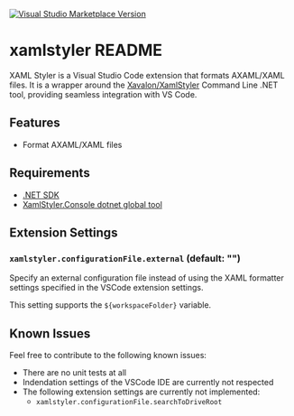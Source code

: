 [![Visual Studio Marketplace Version](https://img.shields.io/visual-studio-marketplace/v/dabbinavo.xamlstyler?include_prereleases&label=Visual%20Studio%20Code%20Marketplace)](https://marketplace.visualstudio.com/items?itemName=dabbinavo.xamlstyler)

# xamlstyler README

XAML Styler is a Visual Studio Code extension that formats AXAML/XAML files. It is a wrapper around the [Xavalon/XamlStyler](https://github.com/Xavalon/XamlStyler) Command Line .NET tool, providing seamless integration with VS Code.

## Features

- Format AXAML/XAML files

## Requirements

- [.NET SDK](https://dotnet.microsoft.com/en-us/download)
- [XamlStyler.Console dotnet global tool](https://github.com/Xavalon/XamlStyler/wiki/Script-Integration#install-as-a-global-tool)

## Extension Settings

### `xamlstyler.configurationFile.external` (default: "")
Specify an external configuration file instead of using the XAML formatter settings specified in the VSCode extension settings.

This setting supports the `${workspaceFolder}` variable.

## Known Issues

Feel free to contribute to the following known issues:

- There are no unit tests at all
- Indendation settings of the VSCode IDE are currently not respected
- The following extension settings are currently not implemented:
  - `xamlstyler.configurationFile.searchToDriveRoot`

